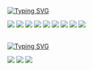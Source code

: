 
[![Typing SVG](https://readme-typing-svg.demolab.com?font=Montserrat&weight=600&size=18&duration=1&pause=1000&color=000000&vCenter=true&repeat=false&width=435&height=17&lines=Skill)](https://git.io/typing-svg)

<div>
<img src="https://img.shields.io/badge/HTML5-E34F26?style=flat&logo=html5&logoColor=white"/>
<img src="https://img.shields.io/badge/CSS3-1572B6?style=flat&logo=css3&logoColor=white"/>
<img src="https://img.shields.io/badge/JavaScript-F7DF1E?style=flat&logo=javascript&logoColor=black"/>
<img src="https://img.shields.io/badge/TypeScript-3178C6?style=flat&logo=typescript&logoColor=white"/>
<img src="https://img.shields.io/badge/React-61DAFB?style=flat&logo=React&logoColor=black"/>
<img src="https://img.shields.io/badge/Next.js-000000?style=flat&logo=Next.js&logoColor=white"/>
<img src="https://img.shields.io/badge/TanStack Query-FF4154?style=flat&logo=reactquery&logoColor=black"/>
<img src="https://img.shields.io/badge/Tailwind CSS-06B6D4?style=flat&logo=Tailwind CSS&logoColor=white"/>
<img src="https://img.shields.io/badge/Zustand-413c36?style=flat&logo=Zustand&logoColor=white"/>
</div>

<br/>
<!-->

[![Typing SVG](https://readme-typing-svg.demolab.com?font=Montserrat&weight=600&size=18&duration=1&pause=1000&color=000000&vCenter=true&repeat=false&width=435&height=17&lines=Learning)](https://git.io/typing-svg)

<div>
<img src="https://img.shields.io/badge/Vite-646CFF?style=flat&logo=Vite&logoColor=ffe362"/>
<img src="https://img.shields.io/badge/Storybook-FF4785?style=flat&logo=Storybook&logoColor=white"/>
<img src="https://img.shields.io/badge/Jotai-272934?style=flat&logo=Jotai&logoColor=white"/>
</div>


<!--
**purplenib/purplenib** is a ✨ _special_ ✨ repository because its `README.md` (this file) appears on your GitHub profile.

Here are some ideas to get you started:

- 🔭 I’m currently working on ...
- 🌱 I’m currently learning ...
- 👯 I’m looking to collaborate on ...
- 🤔 I’m looking for help with ...
- 💬 Ask me about ...
- 📫 How to reach me: ...
- 😄 Pronouns: ...
- ⚡ Fun fact: ...
-->
